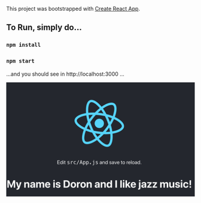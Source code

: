 This project was bootstrapped with [Create React App](https://github.com/facebook/create-react-app).

## To Run, simply do...

### `npm install`
### `npm start`

...and you should see in http://localhost:3000 ...

![alt text](https://raw.githubusercontent.com/dorono/sdk-rollup-test-app/master/sample-app-screenshot.png)
